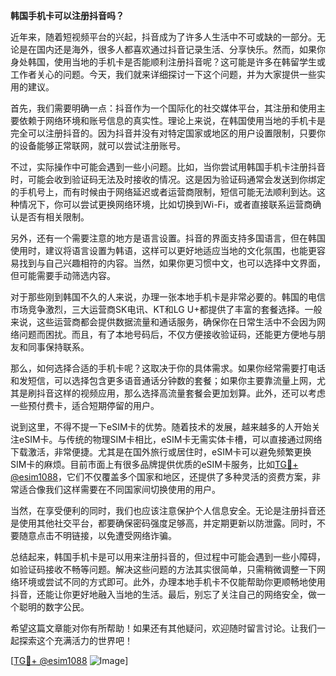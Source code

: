 **韩国手机卡可以注册抖音吗？**

近年来，随着短视频平台的兴起，抖音成为了许多人生活中不可或缺的一部分。无论是在国内还是海外，很多人都喜欢通过抖音记录生活、分享快乐。然而，如果你身处韩国，使用当地的手机卡是否能顺利注册抖音呢？这可能是许多在韩留学生或工作者关心的问题。今天，我们就来详细探讨一下这个问题，并为大家提供一些实用的建议。

首先，我们需要明确一点：抖音作为一个国际化的社交媒体平台，其注册和使用主要依赖于网络环境和账号信息的真实性。理论上来说，在韩国使用当地的手机卡是完全可以注册抖音的。因为抖音并没有对特定国家或地区的用户设置限制，只要你的设备能够正常联网，就可以尝试注册账号。

不过，实际操作中可能会遇到一些小问题。比如，当你尝试用韩国手机卡注册抖音时，可能会收到验证码无法及时接收的情况。这是因为验证码通常会发送到你绑定的手机号上，而有时候由于网络延迟或者运营商限制，短信可能无法顺利到达。这种情况下，你可以尝试更换网络环境，比如切换到Wi-Fi，或者直接联系运营商确认是否有相关限制。

另外，还有一个需要注意的地方是语言设置。抖音的界面支持多国语言，但在韩国使用时，建议将语言设置为韩语，这样可以更好地适应当地的文化氛围，也能更容易找到与自己兴趣相符的内容。当然，如果你更习惯中文，也可以选择中文界面，但可能需要手动筛选内容。

对于那些刚到韩国不久的人来说，办理一张本地手机卡是非常必要的。韩国的电信市场竞争激烈，三大运营商SK电讯、KT和LG U+都提供了丰富的套餐选择。一般来说，这些运营商都会提供数据流量和通话服务，确保你在日常生活中不会因为网络问题而困扰。而且，有了本地号码后，不仅方便接收验证码，还能更方便地与朋友和同事保持联系。

那么，如何选择合适的手机卡呢？这取决于你的具体需求。如果你经常需要打电话和发短信，可以选择包含更多语音通话分钟数的套餐；如果你主要靠流量上网，尤其是刷抖音这样的视频应用，那么选择高流量套餐会更加划算。此外，还可以考虑一些预付费卡，适合短期停留的用户。

说到这里，不得不提一下eSIM卡的优势。随着技术的发展，越来越多的人开始关注eSIM卡。与传统的物理SIM卡相比，eSIM卡无需实体卡槽，可以直接通过网络下载激活，非常便捷。尤其是在国外旅行或居住时，eSIM卡可以避免频繁更换SIM卡的麻烦。目前市面上有很多品牌提供优质的eSIM卡服务，比如[TG💪+ @esim1088](https://t.me/s/esim1088)，它们不仅覆盖多个国家和地区，还提供了多种灵活的资费方案，非常适合像我们这样需要在不同国家间切换使用的用户。

当然，在享受便利的同时，我们也应该注意保护个人信息安全。无论是注册抖音还是使用其他社交平台，都要确保密码强度足够高，并定期更新以防泄露。同时，不要随意点击不明链接，以免遭受网络诈骗。

总结起来，韩国手机卡是可以用来注册抖音的，但过程中可能会遇到一些小障碍，如验证码接收不畅等问题。解决这些问题的方法其实很简单，只需稍微调整一下网络环境或尝试不同的方式即可。此外，办理本地手机卡不仅能帮助你更顺畅地使用抖音，还能让你更好地融入当地的生活。最后，别忘了关注自己的网络安全，做一个聪明的数字公民。

希望这篇文章能对你有所帮助！如果还有其他疑问，欢迎随时留言讨论。让我们一起探索这个充满活力的世界吧！

[[TG💪+ @esim1088](https://t.me/s/esim1088) ![Image](https://i.postimg.cc/4NQfJmqS/Snipaste-2025-05-13-00-14-12.png)]